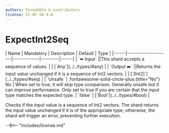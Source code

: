 ```yaml
---
authors: Formabble & contributors
license: CC-BY-SA-4.0
---
```



# ExpectInt2Seq

<div class="sh-parameters" markdown="1">
| Name | Mandatory | Description | Default | Type |
|------|---------------------|-------------|---------|------|
| `⬅️ Input` ||This shard accepts a sequence of values. | | [`Any`](../../types/#any) |
| `Output ➡️` ||Returns the input value unchanged if it is a sequence of Int2 vectors. | | [`[Int2]`](../../types/#seq) |
| `Unsafe` | :fontawesome-solid-circle-plus:{title="No"} No  | When set to true, it will skip type comparison. Generally unsafe but it can improve performance. Only set to true if you are certain that the input type matches the expected type. | `false` | [`Bool`](../../types/#bool) |

</div>

Checks if the input value is a sequence of Int2 vectors. The shard returns the input value unchanged if it is of the appropriate type; otherwise, the shard will trigger an error, preventing further execution.

--8<-- "includes/license.md"

